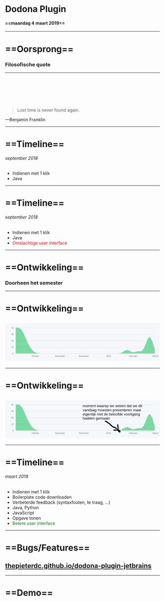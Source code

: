 <!-- $theme: gaia -->
<!-- $size: 16:9 -->
<!-- *template: gaia -->

<link rel="stylesheet" href="../ourstyles.css" />

# Dodona Plugin
#### ==maandag 4 maart 2019==

---

<!-- page_number: true -->

# ==Oorsprong==
### Filosofische quote

---

<!-- *template: gaia -->

<div style="padding-top:6em"></div>

> Lost time is never found again.
<div class="quote-attrib">&mdash;Benjamin Franklin</div>

---

# ==Timeline==
###### september 2018

- <span class="feature-status done">Indienen met 1 klik</span>
- <span class="feature-status done">Java</span>

---

# ==Timeline==
###### september 2018

- <span class="feature-status done">Indienen met 1 klik</span>
- <span class="feature-status done">Java</span>
- <span class="feature-status done" style="color: red">Omslachtige user interface</span>

---

# ==Ontwikkeling==
### Doorheen het semester

---

# ==Ontwikkeling==
## <img src="github-activity.png" />

---

# ==Ontwikkeling==
## <img src="github-activity-today.png" />

---

# ==Timeline==
###### maart 2019
- <span class="feature-status done">Indienen met 1 klik</span>
- <span class="feature-status done">Boilerplate code downloaden</span>
- <span class="feature-status done">Verbeterde feedback (syntaxfouten, te traag, ...)</span>
- <span class="feature-status done">Java, Python</span>
- <span class="feature-status inprogress">JavaScript</span>
- <span class="feature-status inprogress">Opgave tonen</span>
- <span class="feature-status done" style="color: green">Betere user interface</span>

---

# ==Bugs/Features==
## <a href="thepieterdc.github.io/dodona-plugin-jetbrains">thepieterdc.github.io/dodona-plugin-jetbrains</a>

---

<!-- *template: invert -->
# ==Demo==
